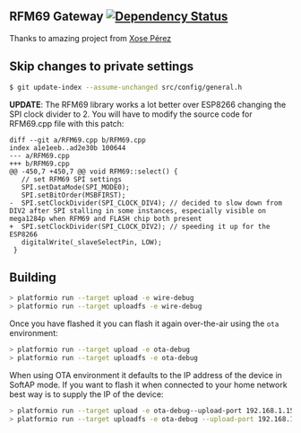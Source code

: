 ## RFM69 Gateway [![Dependency Status](https://dependencyci.com/github/rosterloh/rfm69gw/badge)](https://dependencyci.com/github/rosterloh/rfm69gw)

Thanks to amazing project from [Xose Pérez](https://bitbucket.org/xoseperez/rfm69gw)

## Skip changes to private settings
```bash
$ git update-index --assume-unchanged src/config/general.h
```

**UPDATE**: The RFM69 library works a lot better over ESP8266 changing the SPI clock divider to 2. You will have to modify the source code for RFM69.cpp file with this patch:

```
diff --git a/RFM69.cpp b/RFM69.cpp
index a1e1eeb..ad2e30b 100644
--- a/RFM69.cpp
+++ b/RFM69.cpp
@@ -450,7 +450,7 @@ void RFM69::select() {
   // set RFM69 SPI settings
   SPI.setDataMode(SPI_MODE0);
   SPI.setBitOrder(MSBFIRST);
-  SPI.setClockDivider(SPI_CLOCK_DIV4); // decided to slow down from DIV2 after SPI stalling in some instances, especially visible on mega1284p when RFM69 and FLASH chip both present
+  SPI.setClockDivider(SPI_CLOCK_DIV2); // speeding it up for the ESP8266
   digitalWrite(_slaveSelectPin, LOW);
 }
```

## Building
```bash
> platformio run --target upload -e wire-debug
> platformio run --target uploadfs -e wire-debug
```

Once you have flashed it you can flash it again over-the-air using the ```ota``` environment:

```bash
> platformio run --target upload -e ota-debug
> platformio run --target uploadfs -e ota-debug
```

When using OTA environment it defaults to the IP address of the device in SoftAP mode. If you want to flash it when connected to your home network best way is to supply the IP of the device:

```bash
> platformio run --target upload -e ota-debug--upload-port 192.168.1.151
> platformio run --target uploadfs -e ota-debug --upload-port 192.168.1.151
```
